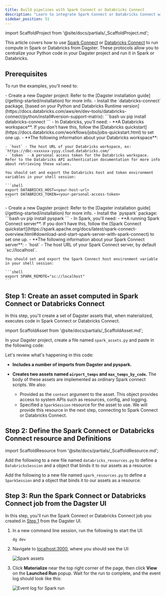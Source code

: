 ```yaml
---
title: Build pipelines with Spark Connect or Databricks Connect
description: "Learn to integrate Spark Connect or Databricks Connect with Dagster to launch external compute from Dagster assets."
sidebar_position: 51
---
```


import ScaffoldProject from '@site/docs/partials/\_ScaffoldProject.md';

This article covers how to use [Spark Connect](https://spark.apache.org/docs/latest/spark-connect-overview.html) or [Databricks Connect](https://docs.databricks.com/aws/en/dev-tools/databricks-connect/python) to run compute in Spark or Databricks from Dagster. These protocols allow you to centralize your Python code in your Dagster project and run it in Spark or Databricks.


## Prerequisites

To run the examples, you'll need to:

<Tabs groupId="platform">
<TabItem value="Databricks Connect" label="Databricks Connect">
- Create a new Dagster project:
  <ScaffoldProject />
  Refer to the [Dagster installation guide](/getting-started/installation) for more info.
- Install the `databricks-connect` package, [based on your Python and Databricks Runtime version](https://docs.databricks.com/aws/en/dev-tools/databricks-connect/python/install#version-support-matrix):
  ```bash
  uv pip install databricks-connect
  ```
- In Databricks, you'll need:
  - **A Databricks workspace**. If you don't have this, follow the [Databricks quickstart](https://docs.databricks.com/workflows/jobs/jobs-quickstart.html) to set one up.
  - **The following information about your Databricks workspace**:

    - `host` - The host URL of your Databricks workspace, ex: `https://dbc-xxxxxxx-yyyy.cloud.databricks.com/`
    - `token` - A personal access token for the Databricks workspace. Refer to the Databricks API authentication documentation for more info about retrieving these values.

    You should set and export the Databricks host and token environment variables in your shell session:

    ```shell
    export DATABRICKS_HOST=<your-host-url>
    export DATABRICKS_TOKEN=<your-personal-access-token>
    ```
</TabItem>
<TabItem value="Spark Connect" label="Spark Connect">
- Create a new Dagster project:
  <ScaffoldProject />
  Refer to the [Dagster installation guide](/getting-started/installation) for more info.
- Install the `pyspark` package:
  ```bash
  uv pip install pyspark
  ```
- In Spark, you'll need:
  - **A running Spark Connect server**. If you don't have this, follow the [Spark Connect quickstart](https://spark.apache.org/docs/latest/spark-connect-overview.html#download-and-start-spark-server-with-spark-connect) to set one up.
  - **The following information about your Spark Connect server**:
    - `host` - The host URL of your Spark Connect server, by default `sc://localhost`.

    You should set and export the Spark Connect host environment variable in your shell session:

    ```shell
    export SPARK_REMOTE="sc://localhost"
    ```
</TabItem>
</Tabs>


## Step 1: Create an asset computed in Spark Connect or Databricks Connect

In this step, you'll create a set of Dagster assets that, when materialized, executes code in Spark Connect or Databricks Connect.

import ScaffoldAsset from '@site/docs/partials/\_ScaffoldAsset.md';

<ScaffoldAsset />

In your Dagster project, create a file named `spark_assets.py` and paste in the following code:

<CodeExample path="docs_snippets/docs_snippets/guides/tutorials/spark_connect/spark_assets.py" title="src/<project_name>/spark_assets.py" />


Let's review what's happening in this code:

- **Includes a number of imports from Dagster and pyspark.**

- **Creates two assets named `airport_temps` and `max_temps_by_code`.** The body of these assets are implemented as ordinary Spark connect scripts. We also:

  - Provided <PyObject section="execution" module="dagster" object="AssetExecutionContext" /> as the `context` argument to the asset. This object provides access to system APIs such as resources, config, and logging.
  - Specified a `SparkSession` resource for the asset to use. We will provide this resource in the next step, connecting to Spark Connect or Databricks Connect.

## Step 2: Define the Spark Connect or Databricks Connect resource and Definitions

import ScaffoldResource from '@site/docs/partials/\_ScaffoldResource.md';

<ScaffoldResource />

<Tabs groupId="platform">
<TabItem value="Databricks Connect" label="Databricks Connect">

Add the following to a new file named `databricks_resources.py` to define a `DatabricksSession` and a <PyObject section="definitions" module="dagster" object="Definitions" /> object that binds it to our assets as a resource:


<CodeExample path="docs_snippets/docs_snippets/guides/tutorials/spark_connect/databricks_resources.py" title="src/<project_name>/databricks_resources.py"/>

</TabItem>
<TabItem value="Spark Connect" label="Spark Connect">

Add the following to a new file named `spark_resources.py` to define a `SparkSession` and a <PyObject section="definitions" module="dagster" object="Definitions" /> object that binds it to our assets as a resource:


<CodeExample path="docs_snippets/docs_snippets/guides/tutorials/spark_connect/spark_resources.py" title="src/<project_name>/spark_resources.py"/>


</TabItem>
</Tabs>

## Step 3: Run the Spark Connect or Databricks Connect job from the Dagster UI


In this step, you'll run the Spark Connect or Databricks Connect job you created in [Step 1](#step-1-create-an-asset-computed-in-spark-connect-or-databricks-connect) from the Dagster UI.


1. In a new command line session, run the following to start the UI:

   ```shell
   dg dev
   ```

2. Navigate to [localhost:3000](http://localhost:3000), where you should see the UI:

    ![Spark assets](/images/tutorial/spark_connect/assets.png)

3. Click **Materialize** near the top right corner of the page, then click **View** on the **Launched Run** popup. Wait for the run to complete, and the event log should look like this:

    ![Event log for Spark run](/images/tutorial/spark_connect/run.png)
